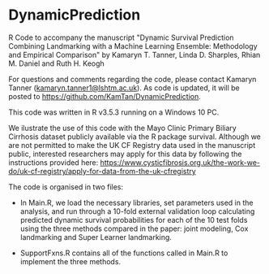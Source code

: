 # DynamicPrediction
R Code to accompany the manuscript "Dynamic Survival Prediction Combining Landmarking with a Machine Learning Ensemble: Methodology and Empirical Comparison" by
Kamaryn T. Tanner, Linda D. Sharples, Rhian M. Daniel and Ruth H. Keogh

For questions and comments regarding the code, please contact Kamaryn Tanner (kamaryn.tanner1@lshtm.ac.uk). As code is updated, it will be posted to https://github.com/KamTan/DynamicPrediction. 

This code was written in R v3.5.3 running on a Windows 10 PC.

We ilustrate the use of this code with the Mayo Clinic Primary Biliary Cirrhosis dataset publicly available via the R package survival. Although we are not permitted to make the UK CF Registry data used in the manuscript public, interested researchers may apply for this data by following the instructions provided here:
https://www.cysticfibrosis.org.uk/the-work-we-do/uk-cf-registry/apply-for-data-from-the-uk-cfregistry

The code is organised in two files:

 * In Main.R, we load the necessary libraries, set parameters used in the analysis, and run through a 10-fold external validation loop calculating predicted dynamic survival probabilities for each of the 10 test folds using the three methods compared in the paper: joint modeling, Cox landmarking and Super Learner landmarking. 
 
 * SupportFxns.R contains all of the functions called in Main.R to implement the three methods.
